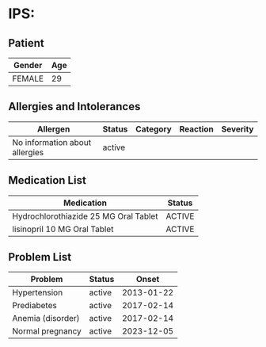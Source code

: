 # IPS:

## Patient

|Gender|Age|
|---|---|
|FEMALE|29|

## Allergies and Intolerances

|Allergen|Status|Category|Reaction|Severity|
|---|---|---|---|---|
|No information about allergies|active||||

## Medication List

|Medication|Status|
|---|---|
|Hydrochlorothiazide 25 MG Oral Tablet|ACTIVE|
|lisinopril 10 MG Oral Tablet|ACTIVE|

## Problem List

|Problem|Status|Onset|
|---|---|---|
|Hypertension|active|2013-01-22|
|Prediabetes|active|2017-02-14|
|Anemia (disorder)|active|2017-02-14|
|Normal pregnancy|active|2023-12-05|
